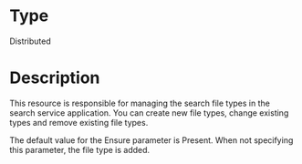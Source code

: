 # Type

Distributed

# Description

This resource is responsible for managing the search file types in the search
service application. You can create new file types, change existing types and
remove existing file types.

The default value for the Ensure parameter is Present. When not specifying this
parameter, the file type is added.
